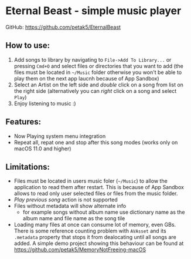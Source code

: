 # Eternal Beast - simple music player

GitHub: https://github.com/petak5/EternalBeast

## How to use:
  1. Add songs to library by navigating to `File->Add To Library...` or pressing `Cmd+O` and select files or directories that you want to add (the files must be located in `~/Music` folder otherwise you won't be able to play them on the next app laucnh because of App Sandbox)
  2. Select an Artist on the left side and *double* click on a song from list on the right side (alternatively you can *right* click on a song and select `Play`)
  3. Enjoy listening to music :)

## Features:
  - Now Playing system menu integration
  - Repeat all, repat one and stop after this song modes (works only on macOS 11.0 and higher)

## Limitations:
  - Files must be located in users music foler (`~/Music`) to allow the application to read them after restart. This is because of App Sandbox allows to read only user selected files or files from the music folder.
  - *Play previous song* action is not supported
  - Files without metadata will show alternate info
    - for example songs without album name use dictionary name as the album name and file name as the song tile
  - Loading many files at once can consume lot of memory, even GBs. There is some reference counting problem with `AVAsset` and its `.metadata` property that stops it from dealocating until all songs are added. A simple demo project showing this behaviour can be found at https://github.com/petak5/MemoryNotFreeing-macOS
